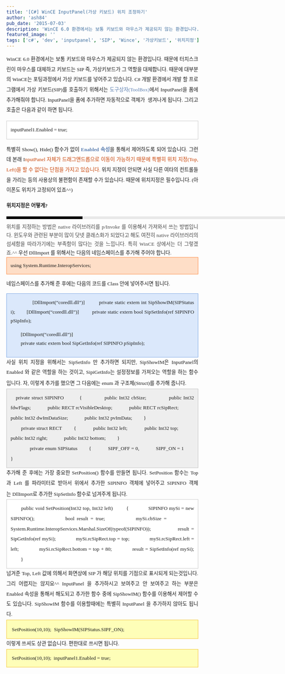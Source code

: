 ```yaml
---
title: '[C#] WinCE InputPanel(가상 키보드) 위치 조정하기'
author: 'ash84'
pub_date: '2015-07-03'
description: 'WinCE 6.0 환경에서는 보통 키보드와 마우스가 제공되지 않는 환경입니다. 때문에 터치스크린이 마우스를 대체하고 키보드는 SIP 즉, 가상키보드가 그 역할을 대체합니다. 때문에 대부분의 WinCE는 포팅과정에서 가상 키보드'
featured_image: ''
tags: ['c#', 'dev', 'inputpanel', 'SIP', 'Wince', '가상키보드', '위치지정']
---
```



<div style="TEXT-ALIGN: justify; LINE-HEIGHT: 2"></div>  
<div style="TEXT-ALIGN: justify; LINE-HEIGHT: 2">  
<span style="FONT-SIZE: 10pt"><span style="FONT-FAMILY: Dotum">WinCE 6.0 환경에서는 보통 키보드와 마우스가 제공되지 않는 환경입니다. 때문에 터치스크린이 마우스를 대체하고 키보드는 SIP 즉, 가상키보드가 그 역할을 대체합니다. 때문에 대부분의 WinCE는 포팅과정에서 가상 키보드를 넣어주고 있습니다. </span></span><span style="FONT-SIZE: 10pt"><span style="FONT-FAMILY: Dotum">C# 개발 환경에서 개발 할 프로그램에서 가상 키보드(SIP)를 호출하기 위해서는 <font color="#5c7fb0">도구상자(ToolBox)</font>에서 InputPanel을 폼에 추가해줘야 합니다. InputPanel을 폼에 추가하면 자동적으로 객체가  생겨나게 됩니다. 그리고 호출은 다음과 같이 하면 됩니다. </span></span>

<span style="FONT-SIZE: 10pt"><span style="FONT-FAMILY: Dotum">  
<div class="txc-textbox" style="BORDER-BOTTOM: #cbcbcb 1px solid; BORDER-LEFT: #cbcbcb 1px solid; PADDING-BOTTOM: 10px; BACKGROUND-COLOR: #ffffff; PADDING-LEFT: 10px; PADDING-RIGHT: 10px; BORDER-TOP: #cbcbcb 1px solid; BORDER-RIGHT: #cbcbcb 1px solid; PADDING-TOP: 10px"><span style="FONT-SIZE: 10pt"><span style="FONT-FAMILY: Dotum">inputPanel1.Enabled = true; </span></span>  
</div></span></span>

<span style="FONT-SIZE: 10pt"><span style="FONT-FAMILY: Dotum">특별히 Show(), Hide() 함수가 없이 <font color="#5c7fb0">**Enabled 속성**</font>을 통해서 제어하도록 되어 있습니다. 그런데 본래 I<font color="#c84205">nputPanel 자체가 드래그앤드롭으로 이동이 가능하기 때문에 특별히 위치 지정(Top, Left)을 할 수 없다는 단점을 가지고 있습니다.</font> 위치 지정이 안되면 사실 다른 여타의 컨트롤들을 가리는 등의 사용상의 불편함이 존재할 수가 있습니다. 때문에 위치지정은 필수입니다. (아이폰도 위치가 고정되어 있죠^^)</span></span>

**<span style="FONT-SIZE: 10pt"><span style="FONT-FAMILY: Dotum">위치지정은 어떻게?</span></span>**

</div>  
<div style="TEXT-ALIGN: justify; LINE-HEIGHT: 2">  
<div style="BORDER-LEFT: #000000 200px solid; PADDING-BOTTOM: 3px; BACKGROUND-COLOR: #e8e8e8; PADDING-LEFT: 6px; WIDTH: 690px; PADDING-RIGHT: 6px; FONT: bold 1pt/1 나눔고딕, Sans-serif; MARGIN-BOTTOM: 10px; HEIGHT: 1px; COLOR: #fff; PADDING-TOP: 3px"><span style="FONT-SIZE: 11pt"><span style="FONT-SIZE: 10pt"><span style="FONT-SIZE: 11pt"><span style="FONT-SIZE: 10pt"><span style="FONT-SIZE: 10pt"><span style="FONT-FAMILY: Batang"><span style="FONT-SIZE: 11pt"><span style="FONT-SIZE: 1pt"></span></span></span></span></span></span></span></span></div>  
<div style="LINE-HEIGHT: 1.7"><span style="FONT-FAMILY: Dotum"><font color="#474747"><span style="FONT-SIZE: 10pt"><span style="FONT-FAMILY: Dotum">﻿</span></span></font><span style="FONT-SIZE: 10pt"><font color="#474747"><span style="FONT-SIZE: 10pt"><span style="FONT-FAMILY: Dotum">﻿</span></span></font><span style="FONT-FAMILY: Dotum"><font color="#474747"><span style="FONT-SIZE: 10pt"><span style="FONT-FAMILY: Dotum">﻿위치를 지정하는 방법은 native 라이브러리를 p/Invoke 를 이용해서 가져와서 쓰는 방법입니다. 윈도우와 관련된 부분이 많이 닷넷 클래스화가 되었다고 해도 여전히 native 라이브러리의 섬세함을 따라가기에는 부족함이 많다는 것을 느낍니다. 특히 WinCE 상에서는 더 그렇겠죠.^^</span></span>  
</font></span></span></span>  
<span style="FONT-SIZE: 10pt"><span style="FONT-FAMILY: Dotum">우선 DllImport 를 위해서는 다음의 네임스페이스를 추가해 주어야 합니다. </span></span><span style="FONT-SIZE: 10pt"><span style="FONT-FAMILY: Dotum">  
<div class="txc-textbox" style="BORDER-BOTTOM: #fe8943 1px solid; BORDER-LEFT: #fe8943 1px solid; PADDING-BOTTOM: 10px; BACKGROUND-COLOR: #fedec7; PADDING-LEFT: 10px; PADDING-RIGHT: 10px; BORDER-TOP: #fe8943 1px solid; BORDER-RIGHT: #fe8943 1px solid; PADDING-TOP: 10px"><span style="FONT-SIZE: 10pt"><span style="FONT-FAMILY: Dotum">using System.Runtime.InteropServices;</span></span>  
</div></span></span>

<span style="FONT-SIZE: 10pt"><span style="FONT-FAMILY: Dotum">네임스페이스를 추가해 준 후에는 다음의 코드를 Class 안에 넣어주시면 됩니다. </span></span>

<span style="FONT-SIZE: 10pt"><span style="FONT-FAMILY: Dotum">  
<div class="txc-textbox" style="BORDER-BOTTOM: #79a5e4 1px solid; BORDER-LEFT: #79a5e4 1px solid; PADDING-BOTTOM: 10px; BACKGROUND-COLOR: #dbe8fb; PADDING-LEFT: 10px; PADDING-RIGHT: 10px; BORDER-TOP: #79a5e4 1px solid; BORDER-RIGHT: #79a5e4 1px solid; PADDING-TOP: 10px"><span style="FONT-SIZE: 10pt"><span style="FONT-FAMILY: Dotum">        
        [DllImport(“coredll.dll”)]</span></span>  
<span style="FONT-SIZE: 10pt"><span style="FONT-FAMILY: Dotum">        private static extern int SipShowIM(SIPStatus i);</span></span><span style="FONT-SIZE: 10pt"><span style="FONT-FAMILY: Dotum">        [DllImport(“coredll.dll”)]</span></span>  
<span style="FONT-SIZE: 10pt"><span style="FONT-FAMILY: Dotum">        private static extern bool SipSetInfo(ref SIPINFO pSipInfo);</span></span>

<span style="FONT-SIZE: 10pt"><span style="FONT-FAMILY: Dotum">        [DllImport(“coredll.dll”)]</span></span>  
<span style="FONT-SIZE: 10pt"><span style="FONT-FAMILY: Dotum">        private static extern bool SipGetInfo(ref SIPINFO pSipInfo);</span></span>

</div></span></span>

</div></div>  
<div style="TEXT-ALIGN: justify; LINE-HEIGHT: 2"><span style="FONT-SIZE: 10pt"><span style="FONT-FAMILY: Dotum">사실 위치 지정을 위해서는 SipSetInfo 만 추가하면 되지만, SipShowIM은 InputPanel의 Enabled 와 같은 역할을 하는 것이고, SipiGetInfo는 설정정보를 가져오는 역할을 하는 함수 입니다. 자, 이렇게 추가를 했으면 그 다음에는 enum 과 구조체(Struct)를 추가해 줍니다. </span></span>  
<span style="FONT-SIZE: 10pt"><span style="FONT-FAMILY: Dotum">       
<div class="txc-textbox" style="BORDER-BOTTOM: #c1c1c1 1px solid; BORDER-LEFT: #c1c1c1 1px solid; PADDING-BOTTOM: 10px; BACKGROUND-COLOR: #eeeeee; PADDING-LEFT: 10px; PADDING-RIGHT: 10px; BORDER-TOP: #c1c1c1 1px solid; BORDER-RIGHT: #c1c1c1 1px solid; PADDING-TOP: 10px">  
<div style="TEXT-ALIGN: justify; LINE-HEIGHT: 2"><span style="FONT-SIZE: 10pt"><span style="FONT-FAMILY: Dotum">   private struct SIPINFO</span></span>  
<span style="FONT-SIZE: 10pt"><span style="FONT-FAMILY: Dotum">        {</span></span>  
<span style="FONT-SIZE: 10pt"><span style="FONT-FAMILY: Dotum">            public Int32 cbSize;</span></span>  
<span style="FONT-SIZE: 10pt"><span style="FONT-FAMILY: Dotum">            public Int32 fdwFlags;</span></span>  
<span style="FONT-SIZE: 10pt"><span style="FONT-FAMILY: Dotum">            public RECT rcVisibleDesktop;</span></span>  
<span style="FONT-SIZE: 10pt"><span style="FONT-FAMILY: Dotum">            public RECT rcSipRect;</span></span>  
<span style="FONT-SIZE: 10pt"><span style="FONT-FAMILY: Dotum">            public Int32 dwImDataSize;</span></span>  
<span style="FONT-SIZE: 10pt"><span style="FONT-FAMILY: Dotum">            public Int32 pvImData;</span></span>  
<span style="FONT-SIZE: 10pt"><span style="FONT-FAMILY: Dotum">        }</span></span>  
</div>  
<div style="TEXT-ALIGN: justify; LINE-HEIGHT: 2"><span style="FONT-SIZE: 10pt"><span style="FONT-FAMILY: Dotum">        private struct RECT</span></span>  
<span style="FONT-SIZE: 10pt"><span style="FONT-FAMILY: Dotum">        {</span></span>  
<span style="FONT-SIZE: 10pt"><span style="FONT-FAMILY: Dotum">            public Int32 left;</span></span>  
<span style="FONT-SIZE: 10pt"><span style="FONT-FAMILY: Dotum">            public Int32 top;</span></span>  
<span style="FONT-SIZE: 10pt"><span style="FONT-FAMILY: Dotum">            public Int32 right;</span></span>  
<span style="FONT-SIZE: 10pt"><span style="FONT-FAMILY: Dotum">            public Int32 bottom;</span></span>  
<span style="FONT-SIZE: 10pt"><span style="FONT-FAMILY: Dotum">        }</span></span></div>  
<div style="TEXT-ALIGN: justify; LINE-HEIGHT: 2"><span style="FONT-SIZE: 10pt"><span style="FONT-FAMILY: Dotum">       </span></span>  
<span style="FONT-SIZE: 10pt"><span style="FONT-FAMILY: Dotum">       private enum SIPStatus</span></span>  
<span style="FONT-SIZE: 10pt"><span style="FONT-FAMILY: Dotum">        {</span></span>  
<span style="FONT-SIZE: 10pt"><span style="FONT-FAMILY: Dotum">            SIPF_OFF = 0,</span></span>  
<span style="FONT-SIZE: 10pt"><span style="FONT-FAMILY: Dotum">            SIPF_ON = 1</span></span>  
<span style="FONT-SIZE: 10pt"><span style="FONT-FAMILY: Dotum">        }</span></span></div></div></span></span>  
<span style="FONT-SIZE: 10pt"><span style="FONT-FAMILY: Dotum">추가해 준 후에는 가장 중요한 SetPosition() 함수를 만들면 됩니다. SetPosition 함수는 Top 과 Left 를 파라미터로 받아서 위에서 추가한 SIPINFO 객체에 넣어주고 SIPINFO 객체는 DllImport로 추가한 SipSetInfo 함수로 넘겨주게 됩니다. </span></span>  
<span style="FONT-SIZE: 10pt"><span style="FONT-FAMILY: Dotum">   
<div class="txc-textbox" style="BORDER-BOTTOM: #cbcbcb 1px solid; BORDER-LEFT: #cbcbcb 1px solid; PADDING-BOTTOM: 10px; BACKGROUND-COLOR: #ffffff; PADDING-LEFT: 10px; PADDING-RIGHT: 10px; BORDER-TOP: #cbcbcb 1px solid; BORDER-RIGHT: #cbcbcb 1px solid; PADDING-TOP: 10px"><span style="FONT-SIZE: 10pt"><span style="FONT-FAMILY: Dotum">       public void SetPosition(Int32 top, Int32 left)</span></span>  
<span style="FONT-SIZE: 10pt"><span style="FONT-FAMILY: Dotum">        {</span></span>  
<span style="FONT-SIZE: 10pt"><span style="FONT-FAMILY: Dotum">            SIPINFO mySi = new SIPINFO();</span></span>  
<span style="FONT-SIZE: 10pt"><span style="FONT-FAMILY: Dotum">            bool result = true;</span></span>  
<span style="FONT-SIZE: 10pt"><span style="FONT-FAMILY: Dotum">            mySi.cbSize =</span></span>  
<span style="FONT-SIZE: 10pt"><span style="FONT-FAMILY: Dotum">            System.Runtime.InteropServices.Marshal.SizeOf(typeof(SIPINFO));</span></span>  
<span style="FONT-SIZE: 10pt"><span style="FONT-FAMILY: Dotum">            result = SipGetInfo(ref mySi);</span></span>  
<span style="FONT-SIZE: 10pt"><span style="FONT-FAMILY: Dotum">            mySi.rcSipRect.top = top;</span></span>  
<span style="FONT-SIZE: 10pt"><span style="FONT-FAMILY: Dotum">            mySi.rcSipRect.left = left;</span></span>  
<span style="FONT-SIZE: 10pt"><span style="FONT-FAMILY: Dotum">            mySi.rcSipRect.bottom = top + 80;</span></span>  
<span style="FONT-SIZE: 10pt"><span style="FONT-FAMILY: Dotum">            result = SipSetInfo(ref mySi);</span></span>  
<span style="FONT-SIZE: 10pt"><span style="FONT-FAMILY: Dotum">        }</span></span>  
</div></span></span>  
<span style="FONT-SIZE: 10pt"><span style="FONT-FAMILY: Dotum">넘겨준 Top, Left 값에 의해서 화면상에 SIP 가 해당 위치를 기점으로 표시되게 되는것입니다. 그리 어렵지는 않지요^^ InputPanel 을 추가하시고 보여주고 안 보여주고 하는 부분은 Enabled 속성을 통해서 해도되고 추가한 함수 중에 SipShowIM() 함수를 이용해서 제어할 수도 있습니다. </span></span><span style="FONT-SIZE: 10pt"><span style="FONT-FAMILY: Dotum">SipShowIM 함수를 이용할때에는 특별히 InputPanel 을 추가하지 않아도 됩니다.   
</span></span>

<div class="txc-textbox" style="BORDER-BOTTOM: #f3c534 1px solid; BORDER-LEFT: #f3c534 1px solid; PADDING-BOTTOM: 10px; BACKGROUND-COLOR: #fefeb8; PADDING-LEFT: 10px; PADDING-RIGHT: 10px; BORDER-TOP: #f3c534 1px solid; BORDER-RIGHT: #f3c534 1px solid; PADDING-TOP: 10px"><span style="FONT-SIZE: 10pt"><span style="FONT-FAMILY: Dotum"> SetPosition(10,10);</span></span>  
<span style="FONT-SIZE: 10pt"><span style="FONT-FAMILY: Dotum"> SipShowIM(SIPStatus.SIPF_ON);</span></span>  
</div>  
<span style="FONT-SIZE: 10pt"><span style="FONT-FAMILY: Dotum">이렇게 쓰셔도 상관 없습니다. 편한대로 쓰시면 됩니다. </span></span><span style="FONT-SIZE: 10pt"><span style="FONT-FAMILY: Dotum">  
<div class="txc-textbox" style="BORDER-BOTTOM: #f3c534 1px solid; BORDER-LEFT: #f3c534 1px solid; PADDING-BOTTOM: 10px; BACKGROUND-COLOR: #fefeb8; PADDING-LEFT: 10px; PADDING-RIGHT: 10px; BORDER-TOP: #f3c534 1px solid; BORDER-RIGHT: #f3c534 1px solid; PADDING-TOP: 10px"><span style="FONT-SIZE: 10pt"><span style="FONT-FAMILY: Dotum"> SetPosition(10,10);</span></span>  
<span style="FONT-SIZE: 10pt"><span style="FONT-FAMILY: Dotum"> inputPanel1.Enabled = true; </span></span>  
</div></span></span>

</div>

